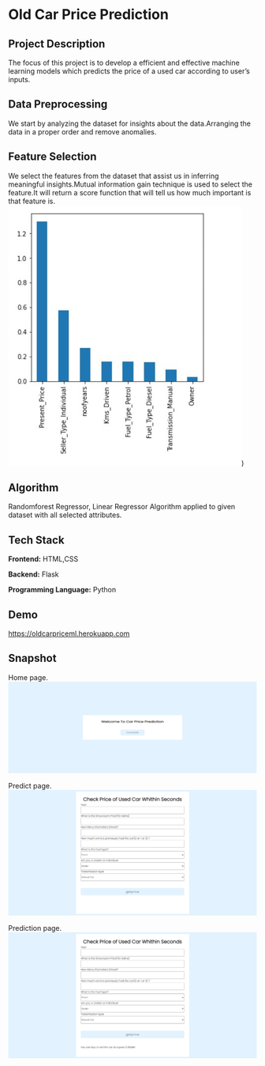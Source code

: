 
# Old Car Price Prediction




## Project  Description
The focus of this project is to develop a efficient and effective machine learning models which predicts the price of a used car according to user’s
inputs.
## Data Preprocessing

  We start by analyzing the dataset for insights about the data.Arranging the data in a proper order and remove anomalies. 


## Feature Selection
We select the features from the dataset that assist us in inferring meaningful insights.Mutual information gain technique is used to select the feature.It will return a score function that will tell us how much important is that feature is. 
![App Screenshot](https://github.com/Fardeen8032/OLDCARPRICEPREDICTION/blob/master/images/img1.png?raw=true))


## Algorithm
Randomforest Regressor, Linear Regressor Algorithm applied to given dataset with all selected attributes.
## Tech Stack

**Frontend:** HTML,CSS 

**Backend:** Flask

**Programming Language:** Python


## Demo

https://oldcarpriceml.herokuapp.com



## Snapshot

Home page. 
![App Screenshot](https://github.com/Fardeen8032/OLDCARPRICEPREDICTION/blob/master/images/img2.png?raw=true)

Predict page. 
![App Screenshot](https://github.com/Fardeen8032/OLDCARPRICEPREDICTION/blob/master/images/img3.png?raw=true)

Prediction page. 
![App Screenshot](https://github.com/Fardeen8032/OLDCARPRICEPREDICTION/blob/master/images/img4.png?raw=true)


